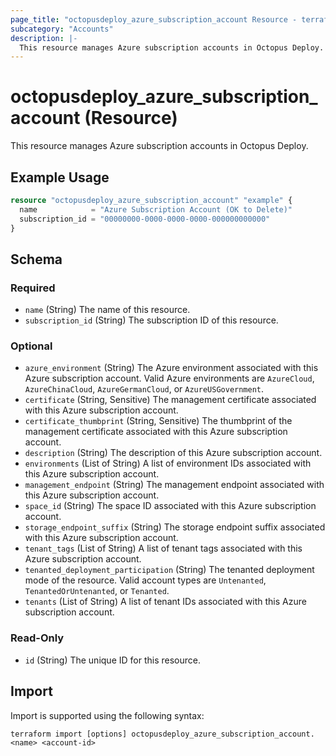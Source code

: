 ```yaml
---
page_title: "octopusdeploy_azure_subscription_account Resource - terraform-provider-octopusdeploy"
subcategory: "Accounts"
description: |-
  This resource manages Azure subscription accounts in Octopus Deploy.
---
```


# octopusdeploy_azure_subscription_account (Resource)

This resource manages Azure subscription accounts in Octopus Deploy.

## Example Usage

```terraform
resource "octopusdeploy_azure_subscription_account" "example" {
  name            = "Azure Subscription Account (OK to Delete)"
  subscription_id = "00000000-0000-0000-0000-000000000000"
}
```
<!-- schema generated by tfplugindocs -->
## Schema

### Required

- `name` (String) The name of this resource.
- `subscription_id` (String) The subscription ID of this resource.

### Optional

- `azure_environment` (String) The Azure environment associated with this Azure subscription account. Valid Azure environments are `AzureCloud`, `AzureChinaCloud`, `AzureGermanCloud`, or `AzureUSGovernment`.
- `certificate` (String, Sensitive) The management certificate associated with this Azure subscription account.
- `certificate_thumbprint` (String, Sensitive) The thumbprint of the management certificate associated with this Azure subscription account.
- `description` (String) The description of this Azure subscription account.
- `environments` (List of String) A list of environment IDs associated with this Azure subscription account.
- `management_endpoint` (String) The management endpoint associated with this Azure subscription account.
- `space_id` (String) The space ID associated with this Azure subscription account.
- `storage_endpoint_suffix` (String) The storage endpoint suffix associated with this Azure subscription account.
- `tenant_tags` (List of String) A list of tenant tags associated with this Azure subscription account.
- `tenanted_deployment_participation` (String) The tenanted deployment mode of the resource. Valid account types are `Untenanted`, `TenantedOrUntenanted`, or `Tenanted`.
- `tenants` (List of String) A list of tenant IDs associated with this Azure subscription account.

### Read-Only

- `id` (String) The unique ID for this resource.

## Import

Import is supported using the following syntax:

```shell
terraform import [options] octopusdeploy_azure_subscription_account.<name> <account-id>
```
